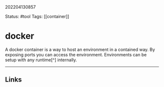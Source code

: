 202204130857

Status: #tool
Tags: [[container]]

# docker

A docker container is a way to host an environment in a contained way. By exposing ports you can access the environment. Environments can be setup with any runtime[^] internally.




---

## Links

[^1]: Nodejs, JVM, Python etc